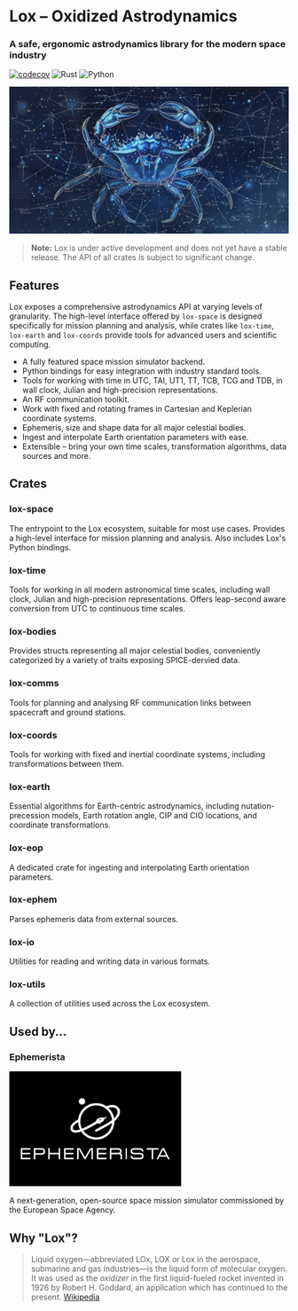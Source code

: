 # Lox – Oxidized Astrodynamics

### A safe, ergonomic astrodynamics library for the modern space industry

[![codecov](https://codecov.io/gh/lox-space/lox/graph/badge.svg?token=R1W6HLN2N2)](https://codecov.io/gh/lox-space/lox) ![Rust](https://github.com/lox-space/lox/actions/workflows/rust.yml/badge.svg) ![Python](https://github.com/lox-space/lox/actions/workflows/python.yml/badge.svg)

![A star chart of a crab constellation](public/crabstellation.webp)


> **Note:** Lox is under active development and does not yet have a stable release. The API of all crates is subject to
> significant change.

## Features

Lox exposes a comprehensive astrodynamics API at varying levels of granularity. The high-level interface offered
by `lox-space` is designed specifically for mission planning and analysis, while crates like `lox-time`, `lox-earth`
and `lox-coords` provide tools for advanced users and scientific computing.

* A fully featured space mission simulator backend.
* Python bindings for easy integration with industry standard tools.
* Tools for working with time in UTC, TAI, UT1, TT, TCB, TCG and TDB, in wall clock, Julian and high-precision
  representations.
* An RF communication toolkit.
* Work with fixed and rotating frames in Cartesian and Keplerian coordinate systems.
* Ephemeris, size and shape data for all major celestial bodies.
* Ingest and interpolate Earth orientation parameters with ease.
* Extensible – bring your own time scales, transformation algorithms, data sources and more.

## Crates

### lox-space

The entrypoint to the Lox ecosystem, suitable for most use cases. Provides a high-level interface for mission planning
and analysis. Also includes Lox's Python bindings.

### lox-time

Tools for working in all modern astronomical time scales, including wall clock, Julian and high-precision
representations. Offers leap-second aware conversion from UTC to continuous time scales.

### lox-bodies

Provides structs representing all major celestial bodies, conveniently categorized by a variety of traits exposing
SPICE-dervied data.

### lox-comms

Tools for planning and analysing RF communication links between spacecraft and ground stations.

### lox-coords

Tools for working with fixed and inertial coordinate systems, including transformations between them.

### lox-earth

Essential algorithms for Earth-centric astrodynamics, including nutation-precession models, Earth rotation angle, CIP
and CIO locations, and coordinate transformations.

### lox-eop

A dedicated crate for ingesting and interpolating Earth orientation parameters.

### lox-ephem

Parses ephemeris data from external sources.

### lox-io

Utilities for reading and writing data in various formats.

### lox-utils

A collection of utilities used across the Lox ecosystem.

## Used by...

### Ephemerista

![The Ephemerista logo](public/ephemerista-logo.webp)

A next-generation, open-source space mission simulator commissioned by the European Space Agency.

## Why "Lox"?

> Liquid oxygen—abbreviated LOx, LOX or Lox in the aerospace, submarine and gas industries—is the liquid form of
> molecular oxygen. It was used as the _oxidizer_ in the first liquid-fueled rocket invented in 1926 by Robert H.
> Goddard,
> an application which has continued to the present. [Wikipedia](https://en.wikipedia.org/wiki/Liquid_oxygen)